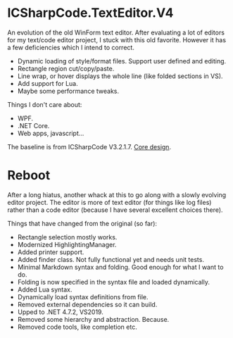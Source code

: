 # ICSharpCode.TextEditor.V4
An evolution of the old WinForm text editor. After evaluating a lot of editors for my text/code editor project, I stuck with this old favorite. However it has a few deficiencies which I intend to correct.
- Dynamic loading of style/format files. Support user defined and editing.
- Rectangle region cut/copy/paste.
- Line wrap, or hover displays the whole line (like folded sections in VS).
- Add support for Lua.
- Maybe some performance tweaks.

Things I don't care about:
- WPF.
- .NET Core.
- Web apps, javascript...


The baseline is from ICSharpCode V3.2.1.7.
[Core design](https://www.codeproject.com/Articles/30936/Using-ICSharpCode-TextEditor).

# Reboot
After a long hiatus, another whack at this to go along with a slowly evolving editor project. The editor is more of 
text editor (for things like log files) rather than a code editor (because I have several excellent choices there).

Things that have changed from the original (so far):
- Rectangle selection mostly works.
- Modernized HighlightingManager.
- Added printer support.
- Added finder class. Not fully functional yet and needs unit tests.
- Minimal Markdown syntax and folding. Good enough for what I want to do.
- Folding is now specified in the syntax file and loaded dynamically.
- Added Lua syntax.
- Dynamically load syntax definitions from file.
- Removed external dependencies so it can build.
- Upped to .NET 4.7.2, VS2019.
- Removed some hierarchy and abstraction. Because.
- Removed code tools, like completion etc.

